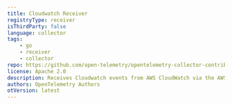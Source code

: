 ```yaml
---
title: Cloudwatch Receiver
registryType: receiver
isThirdParty: false
language: collector
tags:
    - go
    - receiver
    - collector
repo: https://github.com/open-telemetry/opentelemetry-collector-contrib/tree/main/receiver/awscloudwatchreceiver
license: Apache 2.0
description: Receives Cloudwatch events from AWS CloudWatch via the AWS SDK for Cloudwatch Logs
authors: OpenTelemetry Authors
otVersion: latest
---
```

